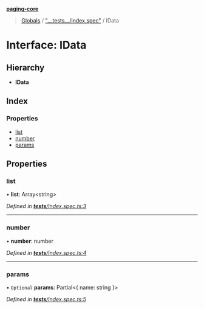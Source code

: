 **[paging-core](../README.md)**

> [Globals](../globals.md) / ["\_\_tests\_\_/index.spec"](../modules/___tests___index_spec_.md) / IData

# Interface: IData

## Hierarchy

* **IData**

## Index

### Properties

* [list](___tests___index_spec_.idata.md#list)
* [number](___tests___index_spec_.idata.md#number)
* [params](___tests___index_spec_.idata.md#params)

## Properties

### list

•  **list**: Array\<string>

*Defined in [__tests__/index.spec.ts:3](https://github.com/jincdream/paging-core/blob/0a17133/src/__tests__/index.spec.ts#L3)*

___

### number

•  **number**: number

*Defined in [__tests__/index.spec.ts:4](https://github.com/jincdream/paging-core/blob/0a17133/src/__tests__/index.spec.ts#L4)*

___

### params

• `Optional` **params**: Partial\<{ name: string  }>

*Defined in [__tests__/index.spec.ts:5](https://github.com/jincdream/paging-core/blob/0a17133/src/__tests__/index.spec.ts#L5)*
